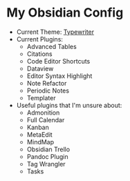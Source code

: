 # My Obsidian Config
- Current Theme: [Typewriter](https://publish.obsidian.md/hub/02+-+Community+Expansions/02.05+All+Community+Expansions/Themes/Typewriter)
- Current Plugins:
	- Advanced Tables
	- Citations
	- Code Editor Shortcuts
	- Dataview
	- Editor Syntax Highlight
	- Note Refactor
	- Periodic Notes
	- Templater
- Useful plugins that I'm unsure about:
	- Admonition
	- Full Calendar
	- Kanban
	- MetaEdit
	- MindMap
	- Obsidian Trello
	- Pandoc Plugin
	- Tag Wrangler
	- Tasks